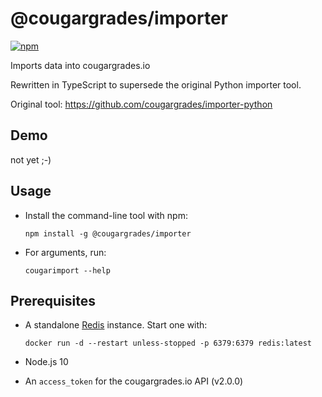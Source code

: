 # @cougargrades/importer

[![npm](https://img.shields.io/npm/v/@cougargrades/importer)](https://www.npmjs.com/@cougargrades/importer)

Imports data into cougargrades.io

Rewritten in TypeScript to supersede the original Python importer tool.

Original tool: https://github.com/cougargrades/importer-python

## Demo

not yet ;-)

## Usage

- Install the command-line tool with npm:

    `npm install -g @cougargrades/importer`

- For arguments, run:

    `cougarimport --help`

## Prerequisites
- A standalone [Redis](https://redis.io/) instance. Start one with:
    
    `docker run -d --restart unless-stopped -p 6379:6379 redis:latest `

- Node.js 10
- An `access_token` for the cougargrades.io API (v2.0.0)
